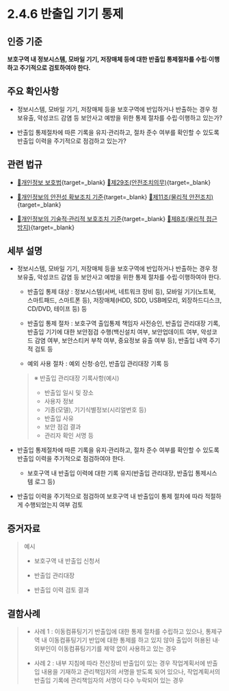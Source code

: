 # 2.4.6 반출입 기기 통제

## 인증 기준

**보호구역 내 정보시스템, 모바일 기기, 저장매체 등에 대한 반출입 통제절차를 수립·이행하고 주기적으로 검토하여야 한다.**

## 주요 확인사항

- 정보시스템, 모바일 기기, 저장매체 등을 보호구역에 반입하거나 반출하는 경우 정보유출, 악성코드 감염 등 보안사고 예방을 위한 통제 절차를 수립·이행하고 있는가?

- 반출입 통제절차에 따른 기록을 유지·관리하고, 절차 준수 여부를 확인할 수 있도록 반출입 이력을 주기적으로 점검하고 있는가?

## 관련 법규

- [🔗개인정보 보호법](https://www.law.go.kr/법령/개인정보보호법/(20200805,16930,20200204)/제29조 "새 창에서 열기"){target=_blank} [🔗제29조(안전조치의무)](https://www.law.go.kr/법령/개인정보보호법/제29조 "새 창에서 열기"){target=_blank}

- [🔗개인정보의 안전성 확보조치 기준](https://www.law.go.kr/행정규칙/(개인정보보호위원회)개인정보의안전성확보조치기준/(2021-2,20210915)/제11조 "새 창에서 열기"){target=_blank} [🔗제11조(물리적 안전조치)](https://www.law.go.kr/행정규칙/(개인정보보호위원회)개인정보의안전성확보조치기준/제11조 "새 창에서 열기"){target=_blank}

- [🔗개인정보의 기술적·관리적 보호조치 기준](https://www.law.go.kr/행정규칙/(개인정보보호위원회)개인정보의기술적·관리적보호조치기준/(2021-3,20210915)/제8조 "새 창에서 열기"){target=_blank} [🔗제8조(물리적 접근방지)](https://www.law.go.kr/행정규칙/(개인정보보호위원회)개인정보의기술적·관리적보호조치기준/제8조 "새 창에서 열기"){target=_blank}

## 세부 설명

- 정보시스템, 모바일 기기, 저장매체 등을 보호구역에 반입하거나 반출하는 경우 정보유출, 악성코드 감염 등 보안사고 예방을 위한 통제 절차를 수립·이행하여야 한다.

    - 반출입 통제 대상 : 정보시스템(서버, 네트워크 장비 등), 모바일 기기(노트북, 스마트패드, 스마트폰 등), 저장매체(HDD, SDD, USB메모리, 외장하드디스크, CD/DVD, 테이프 등) 등

    - 반출입 통제 절차 : 보호구역 출입통제 책임자 사전승인, 반출입 관리대장 기록, 반출입 기기에 대한 보안점검 수행(백신설치 여부, 보안업데이트 여부, 악성코드 감염 여부, 보안스티커 부착 여부, 중요정보 유출 여부 등), 반출입 내역 주기적 검토 등

    - 예외 사용 절차 : 예외 신청·승인, 반출입 관리대장 기록 등
    >
    > ※ 반출입 관리대장 기록사항(예시)
    >
    > - 반출입 일시 및 장소
    > - 사용자 정보
    > - 기종(모델), 기기식별정보(시리얼번호 등)
    > - 반출입 사유
    > - 보안 점검 결과
    > - 관리자 확인 서명 등

- 반출입 통제절차에 따른 기록을 유지·관리하고, 절차 준수 여부를 확인할 수 있도록 반출입 이력을 주기적으로 점검하여야 한다.

    - 보호구역 내 반출입 이력에 대한 기록 유지(반출입 관리대장, 반출입 통제시스템 로그 등)

- 반출입 이력을 주기적으로 점검하여 보호구역 내 반출입이 통제 절차에 따라 적절하게 수행되었는지 여부 검토

## 증거자료

> 예시
>
> - 보호구역 내 반출입 신청서
>
> - 반출입 관리대장
>
> - 반출입 이력 검토 결과

## 결함사례

> - 사례 1 : 이동컴퓨팅기기 반출입에 대한 통제 절차를 수립하고 있으나, 통제구역 내 이동컴퓨팅기기 반입에 대한 통제를 하고 있지 않아 출입이 허용된 내·외부인이 이동컴퓨팅기기를 제약 없이 사용하고 있는 경우
>
> - 사례 2 : 내부 지침에 따라 전산장비 반출입이 있는 경우 작업계획서에 반출입 내용을 기재하고 관리책임자의 서명을 받도록 되어 있으나, 작업계획서의 반출입 기록에 관리책임자의 서명이 다수 누락되어 있는 경우

